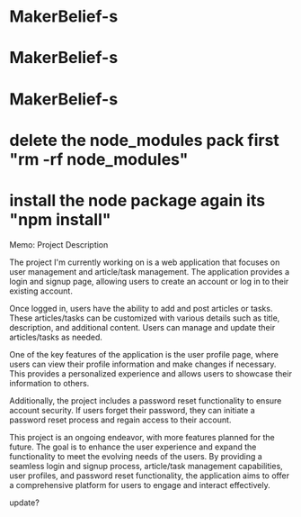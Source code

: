 # MakerBelief-s
# MakerBelief-s
# MakerBelief-s


# delete the node_modules pack first "rm -rf node_modules" 

# install the node package again its "npm install"

Memo: Project Description

The project I'm currently working on is a web application that focuses on user management and article/task management. The application provides a login and signup page, allowing users to create an account or log in to their existing account.

Once logged in, users have the ability to add and post articles or tasks. These articles/tasks can be customized with various details such as title, description, and additional content. Users can manage and update their articles/tasks as needed.

One of the key features of the application is the user profile page, where users can view their profile information and make changes if necessary. This provides a personalized experience and allows users to showcase their information to others.

Additionally, the project includes a password reset functionality to ensure account security. If users forget their password, they can initiate a password reset process and regain access to their account.

This project is an ongoing endeavor, with more features planned for the future. The goal is to enhance the user experience and expand the functionality to meet the evolving needs of the users. By providing a seamless login and signup process, article/task management capabilities, user profiles, and password reset functionality, the application aims to offer a comprehensive platform for users to engage and interact effectively.


update?